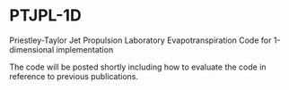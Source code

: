 # PTJPL-1D
Priestley-Taylor Jet Propulsion Laboratory Evapotranspiration Code for 1-dimensional implementation

The code will be posted shortly including how to evaluate the code in reference to previous publications.
